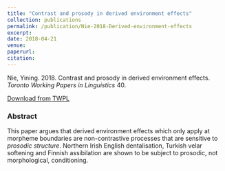 ```yaml
---
title: "Contrast and prosody in derived environment effects"
collection: publications
permalink: /publication/Nie-2018-Derived-environment-effects
excerpt:
date: 2018-04-21
venue: 
paperurl:
citation: 
---
```


Nie, Yining. 2018. Contrast and prosody in derived environment effects. <i>Toronto Working Papers in Linguistics</i> 40.

[Download from TWPL](https://twpl.library.utoronto.ca/index.php/twpl/article/view/29188)

### Abstract

This paper argues that derived environment effects which only apply at morpheme boundaries are non-contrastive processes that are sensitive to <i>prosodic structure</i>. Northern Irish English dentalisation, Turkish velar softening and Finnish assibilation are shown to be subject to prosodic, not morphological, conditioning.
